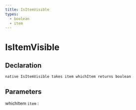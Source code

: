 ```yaml
---
title: IsItemVisible
types:
  - boolean
  - item
---
```


# IsItemVisible

## Declaration

```jass
native IsItemVisible takes item whichItem returns boolean
```

## Parameters
whichItem `item`
: 
